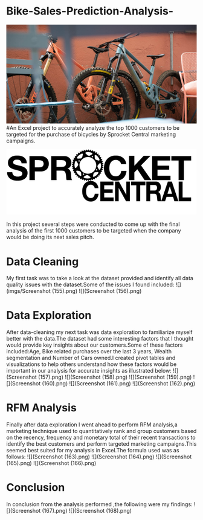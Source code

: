 # Bike-Sales-Prediction-Analysis- 
![](imgs/Homeslider_.jpg)
#An Excel project to accurately analyze the top 1000 customers to be targeted for the purchase of bicycles by Sprocket Central marketing campaigns.

![](imgs/sprocket_central_logo.png)

In this project several steps were conducted to come up with the final analysis of the first 1000 customers to be targeted when the company would be doing its next sales pitch.
# Data Cleaning
My first task was to take a look at the dataset provided and identify all data quality issues with the dataset.Some of the issues I found included:
![](imgs/Screenshot (155).png)
![](Screenshot (156).png)

# Data Exploration
After data-cleaning my next task was data exploration to familiarize myself better with the data.The dataset had some interesting factors that I thought would provide key insights about our customers.Some of these factors included:Age, Bike related purchases over the last 3 years, Wealth segmentation and Number of Cars owned.I created pivot tables and visualizations to help others understand how these factors would be important in our analysis for accurate insights as illustrated below:
![](Screenshot (157).png)
![](Screenshot (158).png)
![](Screenshot (159).png)
![](Screenshot (160).png)
![](Screenshot (161).png)
![](Screenshot (162).png)

# RFM Analysis
Finally after data exploration I went ahead to perform RFM analysis,a marketing technique used to quantitatively rank and group customers based on the recency, frequency and monetary total of their recent transactions to identify the best customers and perform targeted marketing campaigns.This seemed best suited for my analysis in Excel.The formula used was as follows:
![](Screenshot (163).png)
![](Screenshot (164).png)
![](Screenshot (165).png)
![](Screenshot (166).png)

# Conclusion
In conclusion from the analysis performed ,the following were my findings:
![](Screenshot (167).png)
![](Screenshot (168).png)
